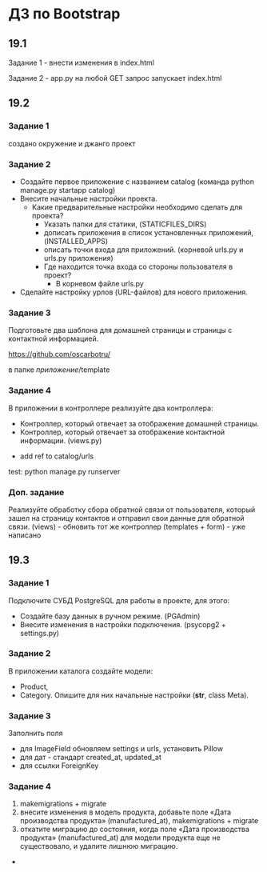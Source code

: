 # ДЗ по Bootstrap

## 19.1 

Задание 1 - внести изменения в index.html

Задание 2 - app.py на любой GET запрос запускает index.html

## 19.2

### Задание 1
создано окружение и джанго проект

### Задание 2
- Создайте первое приложение с названием catalog (команда python manage.py startapp catalog)
- Внесите начальные настройки проекта.
  - Какие предварительные настройки необходимо сделать для проекта?
    - Указать папки для статики, (STATICFILES_DIRS)
    - дописать приложения в список установленных приложений, (INSTALLED_APPS)
    - описать точки входа для приложений. (корневой urls.py и urls.py приложения)
    - Где находится точка входа со стороны пользователя в проект?
      - В корневом файле urls.py
- Сделайте настройку урлов (URL-файлов) для нового приложения.

### Задание 3
Подготовьте два шаблона для домашней страницы и страницы с контактной информацией.

https://github.com/oscarbotru/

в папке *приложение*/template

### Задание 4

В приложении в контроллере реализуйте два контроллера:

- Контроллер, который отвечает за отображение домашней страницы.
- Контроллер, который отвечает за отображение контактной информации.
(views.py)

+ add ref to catalog/urls

test: python manage.py runserver

### Доп. задание

Реализуйте обработку сбора обратной связи от пользователя,
который зашел на страницу контактов и отправил свои данные для обратной связи.
(views) - обновить тот же контроллер
(templates + form) - уже написано


## 19.3

### Задание 1
Подключите СУБД PostgreSQL для работы в проекте, для этого:
- Создайте базу данных в ручном режиме. (PGAdmin)
- Внесите изменения в настройки подключения. (psycopg2 + settings.py)

### Задание 2
В приложении каталога создайте модели:
- Product,
- Category.
Опишите для них начальные настройки (__str__, class Meta).

### Задание 3
Заполнить поля
- для ImageField обновляем settings и urls, установить Pillow
- для дат - стандарт created_at, updated_at
- для ссылки ForeignKey

### Задание 4
1) makemigrations + migrate 
2) внесите изменения в модель продукта, добавьте поле «Дата производства продукта»
(manufactured_at), makemigrations + migrate 
3) откатите миграцию до состояния, когда поле «Дата производства продукта»
(manufactured_at) для модели продукта еще не существовало, и удалите лишнюю миграцию.
+

